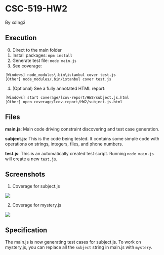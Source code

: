 # CSC-519-HW2 #
By xding3

## Execution ##
0. Direct to the main folder
1. Install packages:  `npm install`  
2. Generate test file: `node main.js`
3. See coverage: 
```
[Windows] node_modules\.bin\istanbul cover test.js
[Other] node_modules/.bin/istanbul cover test.js
```
4. (Optional) See a fully annotated HTML report: 
```
[Windows] start coverage/lcov-report/HW2/subject.js.html 
[Other] open coverage/lcov-report/HW2/subject.js.html
```
## Files ##

 **main.js**: Main code driving constraint discovering and test case generation.

 **subject.js**: This is the code being tested. It contains some simple code with operations on strings, integers, files, and phone numbers.

 **test.js**: This is an automatically created test script. Running `node main.js` will create a new `test.js`.

## Screenshots ##
1. Coverage for subject.js

![](https://github.ncsu.edu/xding3/HW2/blob/master/Screenshot/subject.png)

2. Coverage for mystery.js

![](https://github.ncsu.edu/xding3/HW2/blob/master/Screenshot/mystery.png)


## Specification ##
The main.js is now generating test cases for subject.js. To work on mystery.js, you can replace all the `subject` string in main.js with `mystery`.


